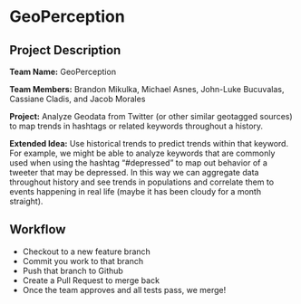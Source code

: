 # GeoPerception

## Project Description
**Team Name:** GeoPerception

**Team Members:**
    Brandon Mikulka,
    Michael Asnes,
    John-Luke Bucuvalas,
    Cassiane Cladis, and
    Jacob Morales

**Project:** Analyze Geodata from Twitter (or other similar geotagged sources) to map trends in hashtags or related keywords throughout a history.

**Extended Idea:** Use historical trends to predict trends within that keyword. For example, we might be able to analyze keywords that are commonly used when using the hashtag “#depressed” to map out behavior of a tweeter that may be depressed. In this way we can aggregate data throughout history and see trends in populations and correlate them to events happening in real life (maybe it has been cloudy for a month straight).

## Workflow

* Checkout to a new feature branch
* Commit you work to that branch
* Push that branch to Github
* Create a Pull Request to merge back
* Once the team approves and all tests pass, we merge!


